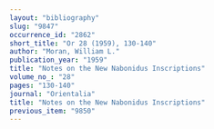 ```yaml
---
layout: "bibliography"
slug: "9847"
occurrence_id: "2862"
short_title: "Or 28 (1959), 130-140"
author: "Moran, William L."
publication_year: "1959"
title: "Notes on the New Nabonidus Inscriptions"
volume_no_: "28"
pages: "130-140"
journal: "Orientalia"
title: "Notes on the New Nabonidus Inscriptions"
previous_item: "9850"
---
```

